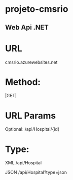 # projeto-cmsrio

## Web Api .NET

# URL
cmsrio.azurewebsites.net

# Method:
|GET|

# URL Params
Optional:
/api/Hospital/{id}


# Type:
XML
/api/Hospital

JSON
/api/Hospital?type=json

